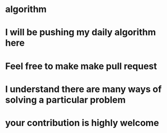 # algorithm
# I will be pushing my daily algorithm here
# Feel free to make make pull request
# I understand there are many ways of solving a particular problem
# your contribution is highly welcome
